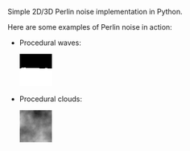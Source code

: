 Simple 2D/3D Perlin noise implementation in Python.

Here are some examples of Perlin noise in action:

* Procedural waves:

  ![Waves](images/waves.gif)

* Procedural clouds:

  ![Clouds](images/clouds.gif)
